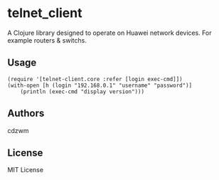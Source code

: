 # telnet_client
A Clojure library designed to operate on Huawei network devices.
For example routers & switchs.

## Usage
	(require '[telnet-client.core :refer [login exec-cmd]])
	(with-open [h (login "192.168.0.1" "username" "password")]
		(println (exec-cmd "display version")))

## Authors
cdzwm

## License
MIT License
